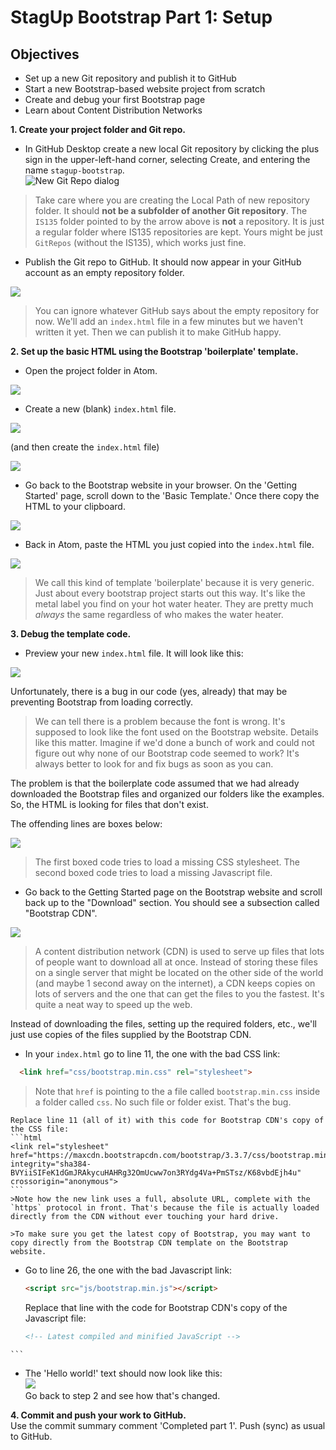 # StagUp Bootstrap Part 1: Setup
## Objectives
* Set up a new Git repository and publish it to GitHub
* Start a new Bootstrap-based website project from scratch
* Create and debug your first Bootstrap page
* Learn about Content Distribution Networks

**1. Create your project folder and Git repo.**  
  * In GitHub Desktop create a new local Git repository by clicking the plus sign in the upper-left-hand corner, selecting Create, and entering the name `stagup-bootstrap`.      
    ![New Git Repo dialog](images/part1s1.png)

  >Take care where you are creating the Local Path of new repository folder. It should **not be a subfolder of another Git repository**. The `IS135` folder pointed to by the arrow above is **not** a repository. It is just a regular folder where IS135 repositories are kept. Yours might be just `GitRepos` (without the IS135), which works just fine.

  * Publish the Git repo to GitHub. It should now appear in your GitHub account as an empty repository folder.   

  ![](images/part1s1b.png)

  >You can ignore whatever GitHub says about the empty repository for now. We'll add an `index.html` file in a few minutes but we haven't written it yet. Then we can publish it to make GitHub happy.

**2. Set up the basic HTML using the Bootstrap 'boilerplate' template.**  
  * Open the project folder in Atom.

  ![](images/part1s2a.png)

  * Create a new (blank) `index.html` file.

  ![](images/part1s2b.png)

  (and then create the `index.html` file)

  ![](images/part1s2c.png)

  * Go back to the Bootstrap website in your browser. On the 'Getting Started' page, scroll down to the 'Basic Template.' Once there copy the HTML to your clipboard.

  ![](images/part1s2d.png)

  * Back in Atom, paste the HTML you just copied into the `index.html` file.

  ![](images/part1s2e.png)

  >We call this kind of template 'boilerplate' because it is very generic. Just about every bootstrap project starts out this way. It's like the metal label you find on your hot water heater. They are pretty much *always* the same regardless of who makes the water heater.

**3. Debug the template code.**  
  * Preview your new `index.html` file. It will look like this:

  ![](images/part1s3a.png)

  Unfortunately, there is a bug in our code (yes, already) that may be preventing Bootstrap from loading correctly.

  >We can tell there is a problem because the font is wrong. It's supposed to look like the font used on the Bootstrap website. Details like this matter. Imagine if we'd done a bunch of work and could not figure out why none of our Bootstrap code seemed to work? It's always better to look for and fix bugs as soon as you can.

  The problem is that the boilerplate code assumed that we had already downloaded the Bootstrap files and organized our folders like the examples. So, the HTML is looking for files that don't exist.

  The offending lines are boxes below:

  ![](images/part1s3c.png)

  >The first boxed code tries to load a missing CSS stylesheet. The second boxed code tries to load a missing Javascript file.

  * Go back to the Getting Started page on the Bootstrap website and scroll back up to the "Download" section. You should see a subsection called "Bootstrap CDN".

  ![](images/part1s3b.png)  

  >A content distribution network (CDN) is used to serve up files that lots of people want to download all at once. Instead of storing these files on a single server that might be located on the other side of the world (and maybe 1 second away on the internet), a CDN keeps copies on lots of servers and the one that can get the files to you the fastest. It's quite a neat way to speed up the web.

  Instead of downloading the files, setting up the required folders, etc., we'll just use copies of the files supplied by the Bootstrap CDN.

  * In your `index.html` go to line 11, the one with the bad CSS link:
  ```html
    <link href="css/bootstrap.min.css" rel="stylesheet">
  ```
  > Note that `href` is pointing to the a file called `bootstrap.min.css` inside a folder called `css`. No such file or folder exist. That's the bug.

    Replace line 11 (all of it) with this code for Bootstrap CDN's copy of the CSS file:
    ```html
    <link rel="stylesheet" href="https://maxcdn.bootstrapcdn.com/bootstrap/3.3.7/css/bootstrap.min.css" integrity="sha384-BVYiiSIFeK1dGmJRAkycuHAHRg32OmUcww7on3RYdg4Va+PmSTsz/K68vbdEjh4u" crossorigin="anonymous">
    ```
    >Note how the new link uses a full, absolute URL, complete with the `https` protocol in front. That's because the file is actually loaded directly from the CDN without ever touching your hard drive.

    >To make sure you get the latest copy of Bootstrap, you may want to copy directly from the Bootstrap CDN template on the Bootstrap website.

  * Go to line 26, the one with the bad Javascript link:
    ```html
    <script src="js/bootstrap.min.js"></script>
    ```

    Replace that line with the code for Bootstrap CDN's copy of the Javascript file:
    ```html
    <!-- Latest compiled and minified JavaScript -->
<script src="https://maxcdn.bootstrapcdn.com/bootstrap/3.3.7/js/bootstrap.min.js" integrity="sha384-Tc5IQib027qvyjSMfHjOMaLkfuWVxZxUPnCJA7l2mCWNIpG9mGCD8wGNIcPD7Txa" crossorigin="anonymous"></script>
    ```

  * The 'Hello world!' text should now look like this:  
    ![](images/part1s3d.png)  
    Go back to step 2 and see how that's changed.

**4. Commit and push your work to GitHub.**  
  Use the commit summary comment 'Completed part 1'. Push (sync) as usual to GitHub.
